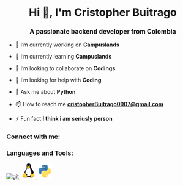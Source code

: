 <h1 align="center">Hi 👋, I'm Cristopher Buitrago</h1>
<h3 align="center">A passionate backend developer from Colombia</h3>


- 🔭 I’m currently working on **Campuslands**

- 🌱 I’m currently learning **Campuslands**

- 👯 I’m looking to collaborate on **Codings**

- 🤝 I’m looking for help with **Coding**

- 💬 Ask me about **Python**

- 📫 How to reach me **cristopherBuitrago0907@gmail.com**

- ⚡ Fun fact **I think i am seriusly person**

<h3 align="left">Connect with me:</h3>
<p align="left">
</p>

<h3 align="left">Languages and Tools:</h3>
<p align="left"> <a href="https://git-scm.com/" target="_blank" rel="noreferrer"> <img src="https://www.vectorlogo.zone/logos/git-scm/git-scm-icon.svg" alt="git" width="40" height="40"/> </a> <a href="https://www.linux.org/" target="_blank" rel="noreferrer"> <img src="https://raw.githubusercontent.com/devicons/devicon/master/icons/linux/linux-original.svg" alt="linux" width="40" height="40"/> </a> <a href="https://www.python.org" target="_blank" rel="noreferrer"> <img src="https://raw.githubusercontent.com/devicons/devicon/master/icons/python/python-original.svg" alt="python" width="40" height="40"/> </a> </p>

